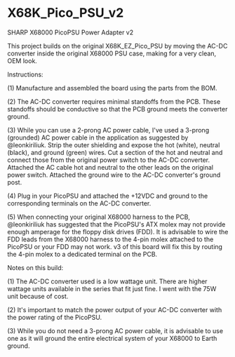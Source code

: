 # X68K_Pico_PSU_v2
SHARP X68000 PicoPSU Power Adapter v2

This project builds on the original X68K_EZ_Pico_PSU by moving the AC-DC converter inside the original X68000 PSU case, making for a very clean, OEM look.

Instructions:

(1) Manufacture and assembled the board using the parts from the BOM.

(2) The AC-DC converter requires minimal standoffs from the PCB. These standoffs should be conductive so that the PCB ground meets the converter ground.

(3) While you can use a 2-prong AC power cable, I've used a 3-prong (grounded) AC power cable in the application as suggested by @leonkiriliuk. Strip the outer shielding and expose the hot (white), neutral (black), and ground (green) wires. Cut a section of the hot and neutral and connect those from the original power switch to the AC-DC converter. Attached the AC cable hot and neutral to the other leads on the original power switch. Attached the ground wire to the AC-DC converter's ground post.

(4) Plug in your PicoPSU and attached the +12VDC and ground to the corresponding terminals on the AC-DC converter.

(5) When connecting your original X68000 harness to the PCB, @leonkiriliuk has suggested that the PicoPSU's ATX molex may not provide enough amperage for the floppy disk drives (FDD). It is advisable to wire the FDD leads from the X68000 harness to the 4-pin molex attached to the PicoPSU or your FDD may not work. v3 of this board will fix this by routing the 4-pin molex to a dedicated terminal on the PCB.

Notes on this build:

(1) The AC-DC converter used is a low wattage unit. There are higher wattage units available in the series that fit just fine. I went with the 75W unit because of cost.

(2) It's important to match the power output of your AC-DC converter with the power rating of the PicoPSU. 

(3) While you do not need a 3-prong AC power cable, it is advisable to use one as it will ground the entire electrical system of your X68000 to Earth ground.
